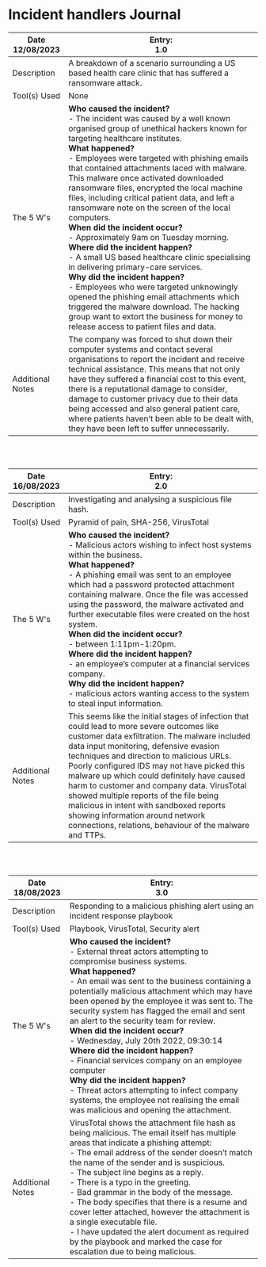 # Incident handlers Journal

| **Date** <br> 12/08/2023 | **Entry:** <br> 1.0                                                                                        |
|--------------------------|------------------------------------------------------------------------------------------------------------|
|        Description       | A breakdown of a scenario surrounding a US based health care clinic that has suffered a ransomware attack. |
|       Tool(s) Used       | None                                                                                                       |
|       The 5 W's          | **Who caused the incident?** <br>- The incident was caused by a well known organised group of unethical hackers known for targeting healthcare institutes. <br>**What happened?** <br>- Employees were targeted with phishing emails that contained attachments laced with malware. This malware once activated downloaded ransomware files, encrypted the local machine files, including critical patient data, and left a ransomware note on the screen of the local computers. <br> **When did the incident occur?** <br>- Approximately 9am on Tuesday morning. <br> **Where did the incident happen?** <br>- A small US based healthcare clinic specialising in delivering primary-care services. <br> **Why did the incident happen?**<br>- Employees who were targeted unknowingly opened the phishing email attachments which triggered the malware download. The hacking group want to extort the business for money to release access to patient files and data. |
| Additional Notes | The company was forced to shut down their computer systems and contact several organisations to report the incident and receive technical assistance. This means that not only have they suffered a financial cost to this event, there is a reputational damage to consider, damage to customer privacy due to their data being accessed and also general patient care, where patients haven’t been able to be dealt with, they have been left to suffer unnecessarily. |


<br><br>


| **Date** <br> 16/08/2023 | **Entry:** <br> 2.0                                                                                        |
|--------------------------|------------------------------------------------------------------------------------------------------------|
|        Description       | Investigating and analysing a suspicious file hash. |
|       Tool(s) Used       | Pyramid of pain, SHA-256, VirusTotal                                                                      |
|       The 5 W's          | **Who caused the incident?** <br>- Malicious actors wishing to infect host systems within the business. <br>**What happened?** <br>- A phishing email was sent to an employee which had a password protected attachment containing malware. Once the file was accessed using the password, the malware activated and further executable files were created on the host system. <br> **When did the incident occur?** <br>- between 1:11pm-1:20pm. <br> **Where did the incident happen?** <br>- an employee’s computer at a financial services company. <br> **Why did the incident happen?**<br>- malicious actors wanting access to the system to steal input information. |
| Additional Notes | This seems like the initial stages of infection that could lead to more severe outcomes like customer data exfiltration. The malware included data input monitoring, defensive evasion techniques and direction to malicious URLs. Poorly configured IDS may not have picked this malware up which could definitely have caused harm to customer and company data. VirusTotal showed multiple reports of the file being malicious in intent with sandboxed reports showing information around network connections, relations, behaviour of the malware and TTPs. |


<br><br>


| **Date** <br> 18/08/2023 | **Entry:** <br> 3.0                                                                                        |
|--------------------------|------------------------------------------------------------------------------------------------------------|
|        Description       | Responding to a malicious phishing alert using an incident response playbook |
|       Tool(s) Used       | Playbook, VirusTotal, Security alert                                                                     |
|       The 5 W's          | **Who caused the incident?** <br>- External threat actors attempting to compromise business systems. <br>**What happened?** <br>- An email was sent to the business containing a potentially malicious attachment which may have been opened by the employee it was sent to. The security system has flagged the email and sent an alert to the security team for review. <br> **When did the incident occur?** <br>- Wednesday, July 20th 2022, 09:30:14 <br> **Where did the incident happen?** <br>- Financial services company on an employee computer <br> **Why did the incident happen?**<br>- Threat actors attempting to infect company systems, the employee not realising the email was malicious and opening the attachment. |
| Additional Notes | VirusTotal shows the attachment file hash as being malicious. The email itself has multiple areas that indicate a phishing attempt: <br>- The email address of the sender doesn’t match the name of the sender and is suspicious. <br>- The subject line begins as a reply. <br>- There is a typo in the greeting. <br>- Bad grammar in the body of the message. <br>- The body specifies that there is a resume and cover letter attached, however the attachment is a single executable file. <br>- I have updated the alert document as required by the playbook and marked the case for escalation due to being malicious. |
